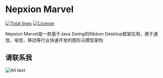 # Nepxion Marvel
[![Total lines](https://tokei.rs/b1/github/Nepxion/Marvel?category=lines)](https://github.com/Nepxion/Marvel)
[![License](https://img.shields.io/badge/License-Apache%202.0-blue.svg?label=license)](https://github.com/Nepxion/Marvel/blob/master/LICENSE)

Nepxion Marvel是一款基于Java Swing的Ribbon Desktop框架应用，用于通信，电信，移动等行业快速开发的图形元模型架构

## 请联系我
![Alt text](https://github.com/Nepxion/Docs/blob/master/zxing-doc/微信-1.jpg)